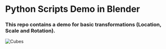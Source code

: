 # Python Scripts Demo in Blender
<h3>This repo contains a demo for basic transformations (Location, Scale and Rotation).</h3>

![Cubes](https://user-images.githubusercontent.com/77510617/178868783-12949c5a-1173-48ed-a6cd-0c2a086e7727.png)


